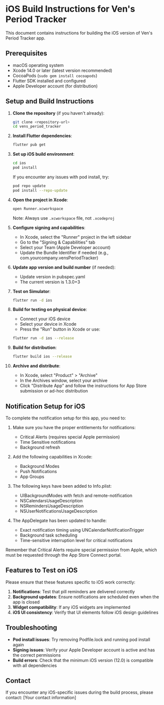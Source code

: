 # iOS Build Instructions for Ven's Period Tracker

This document contains instructions for building the iOS version of Ven's Period Tracker app.

## Prerequisites

- macOS operating system
- Xcode 14.0 or later (latest version recommended)
- CocoaPods (`sudo gem install cocoapods`)
- Flutter SDK installed and configured
- Apple Developer account (for distribution)

## Setup and Build Instructions

1. **Clone the repository** (if you haven't already):
   ```bash
   git clone <repository-url>
   cd vens_period_tracker
   ```

2. **Install Flutter dependencies**:
   ```bash
   flutter pub get
   ```

3. **Set up iOS build environment**:
   ```bash
   cd ios
   pod install
   ```
   
   If you encounter any issues with pod install, try:
   ```bash
   pod repo update
   pod install --repo-update
   ```

4. **Open the project in Xcode**:
   ```bash
   open Runner.xcworkspace
   ```
   Note: Always use `.xcworkspace` file, not `.xcodeproj`

5. **Configure signing and capabilities**:
   - In Xcode, select the "Runner" project in the left sidebar
   - Go to the "Signing & Capabilities" tab
   - Select your Team (Apple Developer account)
   - Update the Bundle Identifier if needed (e.g., com.yourcompany.vensPeriodTracker)

6. **Update app version and build number** (if needed):
   - Update version in pubspec.yaml
   - The current version is 1.3.0+3

7. **Test on Simulator**:
   ```bash
   flutter run -d ios
   ```

8. **Build for testing on physical device**:
   - Connect your iOS device
   - Select your device in Xcode
   - Press the "Run" button in Xcode or use:
   ```bash
   flutter run -d ios --release
   ```

9. **Build for distribution**:
   ```bash
   flutter build ios --release
   ```

10. **Archive and distribute**:
    - In Xcode, select "Product" > "Archive"
    - In the Archives window, select your archive
    - Click "Distribute App" and follow the instructions for App Store submission or ad-hoc distribution

## Notification Setup for iOS

To complete the notification setup for this app, you need to:

1. Make sure you have the proper entitlements for notifications:
   - Critical Alerts (requires special Apple permission)
   - Time Sensitive notifications
   - Background refresh

2. Add the following capabilities in Xcode:
   - Background Modes
   - Push Notifications
   - App Groups

3. The following keys have been added to Info.plist:
   - UIBackgroundModes with fetch and remote-notification
   - NSCalendarsUsageDescription
   - NSRemindersUsageDescription
   - NSUserNotificationsUsageDescription

4. The AppDelegate has been updated to handle:
   - Exact notification timing using UNCalendarNotificationTrigger
   - Background task scheduling
   - Time-sensitive interruption level for critical notifications
   
Remember that Critical Alerts require special permission from Apple, which must be requested through the App Store Connect portal.

## Features to Test on iOS

Please ensure that these features specific to iOS work correctly:

1. **Notifications**: Test that pill reminders are delivered correctly
2. **Background updates**: Ensure notifications are scheduled even when the app is closed
3. **Widget compatibility**: If any iOS widgets are implemented
4. **iOS UI consistency**: Verify that UI elements follow iOS design guidelines

## Troubleshooting

- **Pod install issues**: Try removing Podfile.lock and running pod install again
- **Signing issues**: Verify your Apple Developer account is active and has the correct permissions
- **Build errors**: Check that the minimum iOS version (12.0) is compatible with all dependencies

## Contact

If you encounter any iOS-specific issues during the build process, please contact:
[Your contact information] 